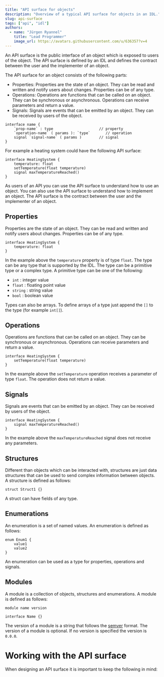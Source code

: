 ```yaml
---
title: "API surface for objects"
description: "Overview of a typical API surface for objects in an IDL."
slug: api-surface
tags: ["api", "idl"]
authors:
  - name: "Jürgen Ryannel"
    title: "Lead Programmer"
    image_url: https://avatars.githubusercontent.com/u/636357?v=4
---
```


An API surface is the public interface of an object which is exposed to users of the object. The API surface is defined by an IDL and defines the contract between the user and the implementer of an object. 

<!--truncate-->

The API surface for an object consists of the following parts:
- Properties: Properties are the state of an object. They can be read and written and notify users about changes. Properties can be of any type.
- Operations: Operations are functions that can be called on an object. They can be synchronous or asynchronous. Operations can receive parameters and return a value.
- Signals: Signals are events that can be emitted by an object. They can be received by users of the object.


```
interface name {
    `prop-name` : type                     // property
    `operation-name` ( params ): `type`       // operation
    signal `signal-name` ( params )        // signal
}
```

For example a heating system could have the following API surface:

```
interface HeatingSystem {
    temperature: float
    setTemperature(float temperature)
    signal maxTemperatureReached()
}
```

As users of an API you can use the API surface to understand how to use an object. You can also use the API surface to understand how to implement an object. The API surface is the contract between the user and the implementer of an object.

## Properties

Properties are the state of an object. They can be read and written and notify users about changes. Properties can be of any type.

```
interface HeatingSystem {
    temperature: float
}
```

In the example above the `temperature` property is of type `float`. The type can be any type that is supported by the IDL. The type can be a primitive type or a complex type. A primitive type can be one of the following:
- `int` : integer value
- `float` : floating point value
- `string` : string value
- `bool` : boolean value

Types can also be arrays. To define arrays of a type just append the `[]` to the type (for example `int[]`).

## Operations

Operations are functions that can be called on an object. They can be synchronous or asynchronous. Operations can receive parameters and return a value.

```
interface HeatingSystem {
    setTemperature(float temperature)
}
```

In the example above the `setTemperature` operation receives a parameter of type `float`. The operation does not return a value.

## Signals

Signals are events that can be emitted by an object. They can be received by users of the object.

```
interface HeatingSystem {
    signal maxTemperatureReached()
}
```

In the example above the `maxTemperatureReached` signal does not receive any parameters.

## Structures

Different than objects which can be interacted with, structures are just data structures that can be used to send complex information between objects. A structure is defined as follows:

```
struct Struct1 {}
```

A struct can have fields of any type.


## Enumerations

An enumeration is a set of named values. An enumeration is defined as follows:

```
enum Enum1 {
    value1
    value2
}
```

An enumeration can be used as a type for properties, operations and signals.

## Modules 

A module is a collection of objects, structures and enumerations. A module is defined as follows:

```
module name version

interface Name {}
```

The version of a module is a string that follows the [semver](https://semver.org/) format. The version of a module is optional. If no version is specified the version is `0.0.0`.


# Working with the API surface

When designing an API surface it is important to keep the following in mind:
